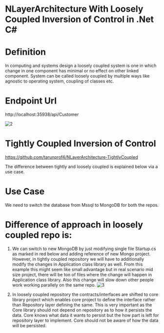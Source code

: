 # NLayerArchitecture With Loosely Coupled Inversion of Control in .Net C#

# Definition
In computing and systems design a loosely coupled system is one in which change in one component has minimal or no effect on other linked
component. System can be called loosely coupled by multiple ways like agnostic to operating system, coupling of classes etc.

# Endpoint Url
http://localhost:35938/api/Customer

![2](https://user-images.githubusercontent.com/116249623/212545546-ca5ded9d-6d14-4df7-b2d6-b7168bd6050b.jpg)


# Tightly Coupled Inversion of Control
https://github.com/tarunprof4/NLayerArchitecture-TightlyCoupled


The difference between tightly and loosely coupled is explained below via a use case.

# Use Case
We need to switch the database from Mssql to MongoDB for both the repos. 

# Difference of approach in loosely coupled repo is:
1. We can switch to new MongoDB by just modifying single file Startup.cs as marked in red below and adding reference of new Mongo project. However, in tightly coupled repository we will have to additionally modify the changes in Application class library as well. From this example this might seem like small advantage but in real scenario mid size project, there will be ton of files where the change will happen in Application class library. Also this change will slow down other people work working parallely on the same repo.
![3](https://user-images.githubusercontent.com/116249623/212546786-e5543645-e7c4-4715-b5f2-d3d28224e971.JPG)

2. In loosely coupled repository the contracts/interfaces are shifted to core library project which enables core project to define the interface rather than Repository layer defining the same. This is very important as the Core library should not depend on repository as to how it persists the data. Core knows what data it wants to persist but the how part is left for repository layer to implement. Core should not be aware of how the data will be persisted.

